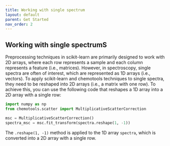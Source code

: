 ```yaml
---
title: Working with single spectrum
layout: default
parent: Get Started
nav_order: 2
---
```


## __Working with single spectrumS__
Preprocessing techniques in scikit-learn are primarily designed to work with 2D arrays, where each row represents a sample and each column represents a feature (i.e., matrices). However, in spectroscopy, single spectra are often of interest, which are represented as 1D arrays (i.e., vectors). To apply scikit-learn and chemotools techniques to single spectra, they need to be reshaped into 2D arrays (i.e., a matrix with one row). To achieve this, you can use the following code that reshapes a 1D array into a 2D array with a single row:

```python
import numpy as np
from chemotools.scatter import MultiplicativeScatterCorrection

msc = MultiplicativeScatterCorrection()
spectra_msc = msc.fit_transform(spectra.reshape(1, -1))
```
The ```.reshape(1, -1)``` method is applied to the 1D array ```spectra```, which is converted into a 2D array with a single row.

